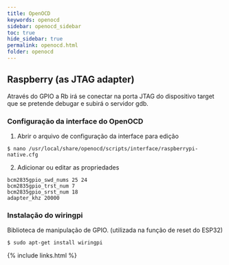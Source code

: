 ```yaml
---
title: OpenOCD
keywords: openocd
sidebar: openocd_sidebar
toc: true
hide_sidebar: true
permalink: openocd.html
folder: openocd
---
```



## Raspberry (as JTAG adapter)

Através do GPIO a Rb irá se conectar na porta JTAG do dispositivo target que se pretende debugar e subirá o servidor gdb.
    
### Configuração da interface do OpenOCD

1. Abrir o arquivo de configuração da interface para edição 

```shell
$ nano /usr/local/share/openocd/scripts/interface/raspberrypi-native.cfg
```

2. Adicionar ou editar as propriedades

```shell           
bcm2835gpio_swd_nums 25 24
bcm2835gpio_trst_num 7 
bcm2835gpio_srst_num 18
adapter_khz 20000
```

### Instalação do wiringpi

Biblioteca de manipulação de GPIO. (utilizada na função de reset do ESP32)

```shell
$ sudo apt-get install wiringpi
```

{% include links.html %}
